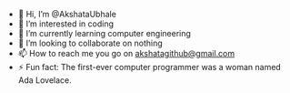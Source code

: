 - 👋 Hi, I’m @AkshataUbhale
- 👀 I’m interested in coding 
- 🌱 I’m currently learning computer engineering
- 💞️ I’m looking to collaborate on nothing
- 📫 How to reach me you go on akshatagithub@gmail.com
- ⚡ Fun fact: The first-ever computer programmer was a woman named Ada Lovelace.

<!---
AkshataUbhale/AkshataUbhale is a ✨ special ✨ repository because its `README.md` (this file) appears on your GitHub profile.
You can click the Preview link to take a look at your changes.
--->
